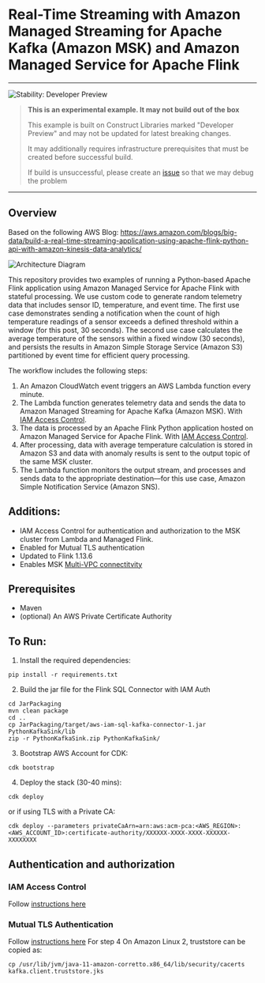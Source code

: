 
# Real-Time Streaming with Amazon Managed Streaming for Apache Kafka (Amazon MSK) and Amazon Managed Service for Apache Flink 

<!--BEGIN STABILITY BANNER-->
---

![Stability: Developer Preview](https://img.shields.io/badge/stability-Developer--Preview-important.svg?style=for-the-badge)

> **This is an experimental example. It may not build out of the box**
>
> This example is built on Construct Libraries marked "Developer Preview" and may not be updated for latest breaking changes.
>
> It may additionally requires infrastructure prerequisites that must be created before successful build.
>
> If build is unsuccessful, please create an [issue](https://github.com/aws-samples/aws-cdk-examples/issues/new) so that we may debug the problem 
---
<!--END STABILITY BANNER-->

## Overview
Based on the following AWS Blog: https://aws.amazon.com/blogs/big-data/build-a-real-time-streaming-application-using-apache-flink-python-api-with-amazon-kinesis-data-analytics/

![Architecture Diagram](https://d2908q01vomqb2.cloudfront.net/b6692ea5df920cad691c20319a6fffd7a4a766b8/2021/03/25/bdb1289-pyflink-kda-1-1.jpg
 "Resources created with CDK")

This repository provides two examples of running a Python-based Apache Flink application using Amazon Managed Service for Apache Flink with stateful processing. We use custom code to generate random telemetry data that includes sensor ID, temperature, and event time.
The first use case demonstrates sending a notification when the count of high temperature readings of a sensor exceeds a defined threshold within a window (for this post, 30 seconds).
The second use case calculates the average temperature of the sensors within a fixed window (30 seconds), and persists the results in Amazon Simple Storage Service (Amazon S3) partitioned by event time for efficient query processing.

The workflow includes the following steps:
1. An Amazon CloudWatch event triggers an AWS Lambda function every minute.
2. The Lambda function generates telemetry data and sends the data to Amazon Managed Streaming for Apache Kafka (Amazon MSK). With [IAM Access Control](https://docs.aws.amazon.com/msk/latest/developerguide/iam-access-control.html). 
3. The data is processed by an Apache Flink Python application hosted on Amazon Managed Service for Apache Flink. With [IAM Access Control](https://docs.aws.amazon.com/msk/latest/developerguide/iam-access-control.html). 
4. After processing, data with average temperature calculation is stored in Amazon S3 and data with anomaly results is sent to the output topic of the same MSK cluster.
5. The Lambda function monitors the output stream, and processes and sends data to the appropriate destination—for this use case, Amazon Simple Notification Service (Amazon SNS).

## Additions:
- IAM Access Control for authentication and authorization to the MSK cluster from Lambda and Managed Flink. 
- Enabled for Mutual TLS authentication
- Updated to Flink 1.13.6
- Enables MSK [Multi-VPC connectitvity](https://aws.amazon.com/blogs/big-data/connect-kafka-client-applications-securely-to-your-amazon-msk-cluster-from-different-vpcs-and-aws-accounts/)


## Prerequisites
- Maven 
- (optional) An AWS Private Certificate Authority 

## To Run: 
1. Install the required dependencies:
```
pip install -r requirements.txt
```

2. Build the jar file for the Flink SQL Connector with IAM Auth
```
cd JarPackaging
mvn clean package
cd ..
cp JarPackaging/target/aws-iam-sql-kafka-connector-1.jar PythonKafkaSink/lib
zip -r PythonKafkaSink.zip PythonKafkaSink/
```

3. Bootstrap AWS Account for CDK:
```
cdk bootstrap
```

4. Deploy the stack (30-40 mins):

```
cdk deploy
```

or if using TLS with a Private CA:
```
cdk deploy --parameters privateCaArn=arn:aws:acm-pca:<AWS_REGION>:<AWS_ACCOUNT_ID>:certificate-authority/XXXXXX-XXXX-XXXX-XXXXXX-XXXXXXXX
```


## Authentication and authorization
### IAM Access Control
Follow [instructions here](https://docs.aws.amazon.com/msk/latest/developerguide/iam-access-control.html#configure-clients-for-iam-access-control)

### Mutual TLS Authentication
Follow [instructions here](https://docs.aws.amazon.com/msk/latest/developerguide/msk-authentication.html#msk-authentication-client)
For step 4 On Amazon Linux 2, truststore can be copied as: 
```
cp /usr/lib/jvm/java-11-amazon-corretto.x86_64/lib/security/cacerts kafka.client.truststore.jks
```